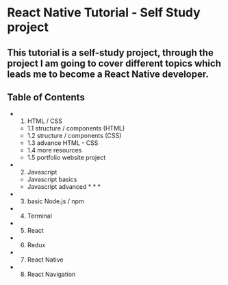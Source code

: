 # React Native Tutorial - Self Study project


## This tutorial is a self-study project, through the project I am going to cover different topics which leads me to become a React Native developer.

## Table of Contents
* 1. HTML / CSS 
    * 1.1 structure / components (HTML)
    * 1.2 structure / components (CSS)
    * 1.3 advance HTML - CSS
    * 1.4 more resources
    * 1.5 portfolio website project
* 2. Javascript
    * Javascript basics
    * Javascript advanced
        * 
        * 
        *
* 3. basic Node.js / npm 
* 4. Terminal
* 5. React 
* 6. Redux
* 7. React Native
* 8. React Navigation

